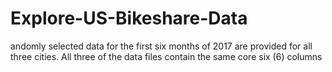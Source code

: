 # Explore-US-Bikeshare-Data
andomly selected data for the first six months of 2017 are provided for all three cities. All three of the data files contain the same core six (6) columns
